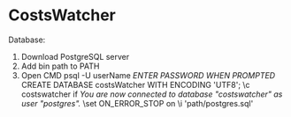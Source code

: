 # CostsWatcher

Database:
1. Download PostgreSQL server
2. Add bin path to PATH
3. Open CMD
	psql -U userName
	*ENTER PASSWORD WHEN PROMPTED*
	CREATE DATABASE costsWatcher WITH ENCODING 'UTF8';
	\c costswatcher 
	if *You are now connected to database "costswatcher" as user "postgres".*
		\set ON_ERROR_STOP on
		\i 'path/postgres.sql'
